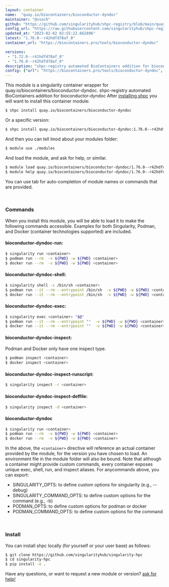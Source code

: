 ```yaml
---
layout: container
name:  "quay.io/biocontainers/bioconductor-dyndoc"
maintainer: "@vsoch"
github: "https://github.com/singularityhub/shpc-registry/blob/main/quay.io/biocontainers/bioconductor-dyndoc/container.yaml"
config_url: "https://raw.githubusercontent.com/singularityhub/shpc-registry/main/quay.io/biocontainers/bioconductor-dyndoc/container.yaml"
updated_at: "2023-02-02 02:55:22.662896"
latest: "1.76.0--r42hdfd78af_0"
container_url: "https://biocontainers.pro/tools/bioconductor-dyndoc"

versions:
 - "1.72.0--r41hdfd78af_0"
 - "1.76.0--r42hdfd78af_0"
description: "shpc-registry automated BioContainers addition for bioconductor-dyndoc"
config: {"url": "https://biocontainers.pro/tools/bioconductor-dyndoc", "maintainer": "@vsoch", "description": "shpc-registry automated BioContainers addition for bioconductor-dyndoc", "latest": {"1.76.0--r42hdfd78af_0": "sha256:d1fe05c456d8fb464796897648cee69cb2982897a00fb5c9eb87aa6444d4b47d"}, "tags": {"1.72.0--r41hdfd78af_0": "sha256:f625001edb7fc3f659a6edf8ebc35f5468f45cc9bf14e6a80c9c4df7e0cb9455", "1.76.0--r42hdfd78af_0": "sha256:d1fe05c456d8fb464796897648cee69cb2982897a00fb5c9eb87aa6444d4b47d"}, "docker": "quay.io/biocontainers/bioconductor-dyndoc"}
---
```


This module is a singularity container wrapper for quay.io/biocontainers/bioconductor-dyndoc.
shpc-registry automated BioContainers addition for bioconductor-dyndoc
After [installing shpc](#install) you will want to install this container module:


```bash
$ shpc install quay.io/biocontainers/bioconductor-dyndoc
```

Or a specific version:

```bash
$ shpc install quay.io/biocontainers/bioconductor-dyndoc:1.76.0--r42hdfd78af_0
```

And then you can tell lmod about your modules folder:

```bash
$ module use ./modules
```

And load the module, and ask for help, or similar.

```bash
$ module load quay.io/biocontainers/bioconductor-dyndoc/1.76.0--r42hdfd78af_0
$ module help quay.io/biocontainers/bioconductor-dyndoc/1.76.0--r42hdfd78af_0
```

You can use tab for auto-completion of module names or commands that are provided.

<br>

### Commands

When you install this module, you will be able to load it to make the following commands accessible.
Examples for both Singularity, Podman, and Docker (container technologies supported) are included.

#### bioconductor-dyndoc-run:

```bash
$ singularity run <container>
$ podman run --rm  -v ${PWD} -w ${PWD} <container>
$ docker run --rm  -v ${PWD} -w ${PWD} <container>
```

#### bioconductor-dyndoc-shell:

```bash
$ singularity shell -s /bin/sh <container>
$ podman run --it --rm --entrypoint /bin/sh  -v ${PWD} -w ${PWD} <container>
$ docker run --it --rm --entrypoint /bin/sh  -v ${PWD} -w ${PWD} <container>
```

#### bioconductor-dyndoc-exec:

```bash
$ singularity exec <container> "$@"
$ podman run --it --rm --entrypoint ""  -v ${PWD} -w ${PWD} <container> "$@"
$ docker run --it --rm --entrypoint ""  -v ${PWD} -w ${PWD} <container> "$@"
```

#### bioconductor-dyndoc-inspect:

Podman and Docker only have one inspect type.

```bash
$ podman inspect <container>
$ docker inspect <container>
```

#### bioconductor-dyndoc-inspect-runscript:

```bash
$ singularity inspect -r <container>
```

#### bioconductor-dyndoc-inspect-deffile:

```bash
$ singularity inspect -d <container>
```



#### bioconductor-dyndoc

```bash
$ singularity run <container>
$ podman run --rm  -v ${PWD} -w ${PWD} <container>
$ docker run --rm  -v ${PWD} -w ${PWD} <container>
```


In the above, the `<container>` directive will reference an actual container provided
by the module, for the version you have chosen to load. An environment file in the
module folder will also be bound. Note that although a container
might provide custom commands, every container exposes unique exec, shell, run, and
inspect aliases. For anycommands above, you can export:

 - SINGULARITY_OPTS: to define custom options for singularity (e.g., --debug)
 - SINGULARITY_COMMAND_OPTS: to define custom options for the command (e.g., -b)
 - PODMAN_OPTS: to define custom options for podman or docker
 - PODMAN_COMMAND_OPTS: to define custom options for the command

<br>

### Install

You can install shpc locally (for yourself or your user base) as follows:

```bash
$ git clone https://github.com/singularityhub/singularity-hpc
$ cd singularity-hpc
$ pip install -e .
```

Have any questions, or want to request a new module or version? [ask for help!](https://github.com/singularityhub/singularity-hpc/issues)